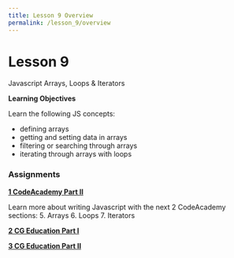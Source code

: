 ```yaml
---
title: Lesson 9 Overview
permalink: /lesson_9/overview
---
```


# Lesson 9

Javascript Arrays, Loops & Iterators

**Learning Objectives**

Learn the following JS concepts:
* defining arrays
* getting and setting data in arrays
* filtering or searching through arrays
* iterating through arrays with loops

### Assignments

**[1 CodeAcademy Part II](1_codeacademy_part_2)**

Learn more about writing Javascript with the next 2 CodeAcademy sections:
5. Arrays
6. Loops
7. Iterators

**[2 CG Education Part I](2_cg_ed_1)**

**[3 CG Education Part II](2_cg_ed_2)**
